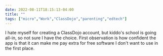 ---date: 2022-08-11T18:15:13-04:00title: ""tags: ["micro","Work","ClassDojo","parenting","edtech"]---I hate myself for creating a ClassDojo account, but kiddo's school is going all-in, so not sure I have the choice. First observation is how confident the app is that it can make me pay extra for free software I don't want to use in the first place.